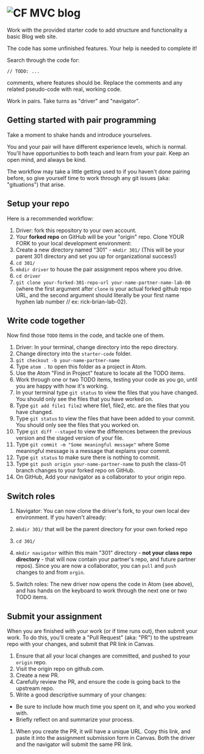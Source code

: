 ![CF](https://i.imgur.com/7v5ASc8.png)  MVC blog
=======

Work with the provided starter code to add structure and functionality a basic Blog web site.

The code has some unfinished features. Your help is needed to complete it!

Search through the code for:

 `// TODO: ...`

 comments, where features should be. Replace the comments and any related pseudo-code with real, working code.

Work in pairs. Take turns as "driver" and "navigator".

## Getting started with pair programming

Take a moment to shake hands and introduce yourselves.

You and your pair will have different experience levels, which is normal. You'll have opportunities to both teach and learn from your pair. Keep an open mind, and always be kind.

The workflow may take a little getting used to if you haven't done pairing before, so give yourself time to work through any git issues (aka: "gituations") that arise.

## Setup your repo

Here is a recommended workflow:

1. Driver: fork this repository to your own account.
1. Your **forked repo** on GitHub will be your "origin" repo. Clone YOUR FORK to your local development environment:
1. Create a new directory named "301" - `mkdir 301/` (This will be your parent 301 directory and set you up for organizational success!)
1. `cd 301/`
2. `mkdir driver` to house the pair assignment repos where you drive.
3. `cd driver`
1. `git clone your-forked-301-repo-url your-name-partner-name-lab-00` (where the first argument after `clone` is your actual forked github repo URL, and the second argument should literally be your first name hyphen lab number // ex: rick-brian-lab-02).


## Write code together

Now find those `TODO` items in the code, and tackle one of them.

1. Driver: In your terminal, change directory into the repo directory.
2. Change directory into the `starter-code` folder.
3. `git checkout -b your-name-partner-name`
1. Type `atom .` to open this folder as a project in Atom.
1. Use the Atom "Find in Project" feature to locate all the TODO items.
1. Work through one or two TODO items, testing your code as you go, until you are happy with how it's working.
1. In your terminal type `git status` to view the files that you have changed. You should only see the files that you have worked on.
1. Type `git add file1 file2` where file1, file2, etc. are the files that you have changed.
1. Type `git status` to view the files that have been added to your commit. You should only see the files that you worked on.
1. Type `git diff --staged` to view the differences between the previous version and the staged version of your file.
1. Type `git commit -m "Some meaningful message"` where Some meaningful message is a message that explains your commit.
1. Type `git status` to make sure there is nothing to commit.
1. Type `git push origin your-name-partner-name` to push the class-01 branch changes to your forked repo on GitHub.
2. On GitHub, Add your navigator as a collaborator to your origin repo.

## Switch roles

1. Navigator: You can now clone the driver's fork, to your own local dev environment. If you haven't already: 
2. `mkdir 301/` that will be the parent directory for your own forked repo
3. `cd 301/`
4. `mkdir navigator` within this main "301" directory - **not your class repo directory** - that will now contain your partner's repo, and future partner repos). Since you are now a collaborator, you can `pull` and `push` changes to and from `orgin`.

1. Switch roles: The new driver now opens the code in Atom (see above), and has hands on the keyboard to work through the next one or two TODO items.

## Submit your assignment

When you are finished with your work (or if time runs out), then submit your work. To do this, you'll create a "Pull Request" (aka: "PR") to the upstream repo with your changes, and submit that PR link in Canvas.

1. Ensure that all your local changes are committed, and pushed to your `origin` repo.
2. Visit the origin repo on github.com.
1. Create a new PR.
1. Carefully review the PR, and ensure the code is going back to the upstream repo.
1. Write a good descriptive summary of your changes:
  - Be sure to include how much time you spent on it, and who you worked with.
  - Briefly reflect on and summarize your process.
1. When you create the PR, it will have a unique URL. Copy this link, and paste it into the assignment submission form in Canvas. Both the driver and the navigator will submit the same PR link.
